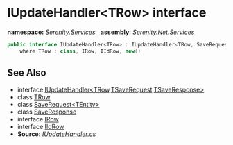 # IUpdateHandler&lt;TRow&gt; interface
**namespace:** *[Serenity.Services](../README.md#serenity.services-namespace)*   **assembly**: *[Serenity.Net.Services](../README.md)*

```csharp
public interface IUpdateHandler<TRow> : IUpdateHandler<TRow, SaveRequest<TRow>, SaveResponse>
    where TRow : class, IRow, IIdRow, new()
```

## See Also

* interface [IUpdateHandler&lt;TRow,TSaveRequest,TSaveResponse&gt;](IUpdateHandler-3.md)
* class [TRow](../Serenity.Net.Services/IUpdateHandler-1.TRow.md)
* class [SaveRequest&lt;TEntity&gt;](SaveRequest-1.md)
* class [SaveResponse](SaveResponse.md)
* interface [IRow](../Serenity.Net.Entity/../Serenity.Data/IRow.md)
* interface [IIdRow](../Serenity.Net.Entity/../Serenity.Data/IIdRow.md)
* **Source:** *[IUpdateHandler.cs](https://github.com/serenity-is/Serenity/blob/master/src/Serenity.Net.Services/RequestHandlers/Save/IUpdateHandler.cs)*